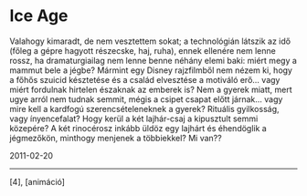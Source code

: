 # Ice Age

Valahogy kimaradt, de nem vesztettem sokat; a technológián látszik az idő (főleg a gépre hagyott részecske, haj, ruha), ennek ellenére nem lenne rossz, ha dramaturgiailag nem lenne benne néhány elemi baki: miért megy a mammut bele a jégbe? Mármint egy Disney rajzfilmből nem nézem ki, hogy a főhős szuicid késztetése és a család elvesztése a motiváló erő... vagy miért fordulnak hirtelen északnak az emberek is? Nem a gyerek miatt, mert ugye arról nem tudnak semmit, mégis a csipet csapat előtt járnak... vagy mire kell a kardfogú szerencsételeneknek a gyerek? Rituális gyilkosság, vagy ínyencefalat? Hogy kerül a két lajhár-csaj a kipusztult semmi közepére? A két rinocérosz inkább üldöz egy lajhárt és éhendöglik a jégmezőkön, minthogy menjenek a többiekkel? Mi van??

2011-02-20 

----

[4], [animáció]